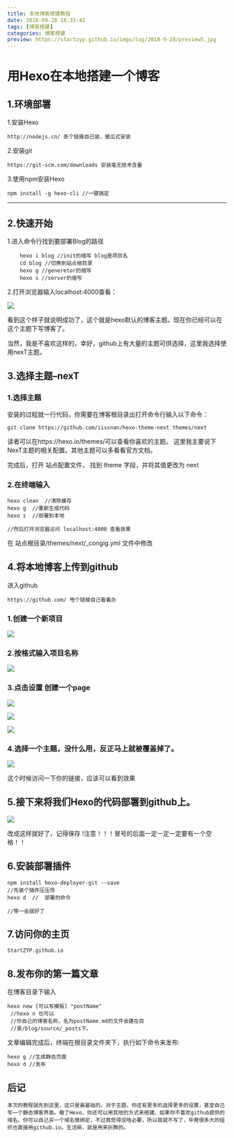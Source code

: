 ```yaml
---
title: 本地博客搭建教程
date: 2018-09-28 18:33:42
tags: [博客搭建]
categories: 博客搭建
preview: https://startzyp.github.io/imgs/log/2018-9-28/preview5.jpg
---
```


# 用Hexo在本地搭建一个博客

## 1.环境部署

1.安装Hexo

```
http://nodejs.cn/ 丢个链接自己装，傻瓜式安装
```

2.安装git

```
https://git-scm.com/downloads 安装毫无技术含量
```

3.使用npm安装Hexo

```
npm install -g hexo-cli //一键搞定
```

------

## 2.快速开始

1.进入命令行找到要部署Blog的路径

```
    hexo i blog //init的缩写 blog是项目名
    cd blog //切换到站点根目录
    hexo g //generetor的缩写
    hexo s //server的缩写
```

2.打开浏览器输入localhost:4000查看：

![](https://startzyp.github.io/imgs/log/2018-9-28/preview5.jpg)

看到这个样子就说明成功了，这个就是hexo默认的博客主题。现在你已经可以在这个主题下写博客了。

当然，我是不喜欢这样的，幸好，github上有大量的主题可供选择，这里我选择使用nexT主题。

## 3.选择主题–nexT

### 1.选择主题

安装的过程就一行代码，你需要在博客根目录出打开命令行输入以下命令：

```
git clone https://github.com/iissnan/hexo-theme-next themes/next
```

读者可以在https://hexo.io/themes/可以查看你喜欢的主题。 这里我主要说下NexT主题的相关配置。其他主题可以多看看官方文档。

完成后，打开 站点配置文件， 找到 theme 字段，并将其值更改为 next

### 2.在终端输入

```
hexo clean  //清除缓存
hexo g  //重新生成代码
hexo s  //部署到本地

//然后打开浏览器访问 localhost:4000 查看效果
```

在 站点根目录/themes/next/_congig.yml 文件中修改

## 4.将本地博客上传到github

进入github

```
https://github.com/ 甩个链接自己看着办
```

### 1.创建一个新项目

![](https://startzyp.github.io/imgs/log/2018-9-28/1.jpg)

### 2.按格式输入项目名称

![](https://startzyp.github.io/imgs/log/2018-9-28/2.jpg)

### 3.点击设置 创建一个page

![](https://startzyp.github.io/imgs/log/2018-9-28/3.jpg)

![](https://startzyp.github.io/imgs/log/2018-9-28/4.jpg)

![](https://startzyp.github.io/imgs/log/2018-9-28/5.jpg)

### 4.选择一个主题，没什么用，反正马上就被覆盖掉了。

![](https://startzyp.github.io/imgs/log/2018-9-28/6.jpg)

这个时候访问一下你的链接，应该可以看到效果

## 5.接下来将我们Hexo的代码部署到github上。

![](https://startzyp.github.io/imgs/log/2018-9-28/7.png)

改成这样就好了，记得保存 !注意！！！冒号的后面一定一定一定要有一个空格！！

## 6.安装部署插件

```
npm install hexo-deployer-git --save
//先装个插件压压惊
hexo d  //  部署的命令

//等一会就好了
```

## 7.访问你的主页

```
StartZYP.github.io
```

## 8.发布你的第一篇文章

在博客目录下输入

```
hexo new [可以写模板] "postName"
 //hexo n 也可以 
 //你自己的博客名称，名为postName.md的文件会建在目
 //录/blog/source/_posts下。
```

文章编辑完成后，终端在根目录文件夹下，执行如下命令来发布:

```
hexo g //生成静态页面
hexo d //发布
```

## 后记

```
本次的教程就先到这里，这只是最基础的，对于主题，你还有更多的选择更多的设置，甚至自己写一个静态博客界面。撤了Hexo，你还可以用其他的方式来搭建。如果你不喜欢github提供的域名，你可以自己买一个域名做绑定，不过我觉得没啥必要，所以我就不写了，毕竟很多大的组织也直接用github.io。生活嘛，就是用来折腾的。

```

